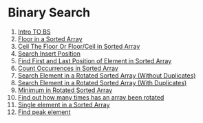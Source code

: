 # Binary Search

1. [Intro TO BS](./BinarySearchIntro.md)
2. [Floor in a Sorted Array](./Implement_Floor.md)
3. [Ceil The Floor Or Floor/Ceil in Sorted Array](./Implement_UpperBound.md)
4. [Search Insert Position ](./SearchInsertPosition.md)
5. [Find First and Last Position of Element in Sorted Array](./firstandlastoccurence.md)
6. [Count Occurrences in Sorted Array](./count_occurences_of_number.md)
7. [Search Element in a Rotated Sorted Array (Without Duplicates)](./Searchinrotatedsortedarray1.md)
8. [Search Element in a Rotated Sorted Array (With Duplicates)](./searchinrotatedsortedarray2.md)
9. [ Minimum in Rotated Sorted Array](./find_minm_in_rotated_sorted_array.md)
10. [Find out how many times has an array been rotated]()
11. [Single element in a Sorted Array]()
12. [Find peak element]()
